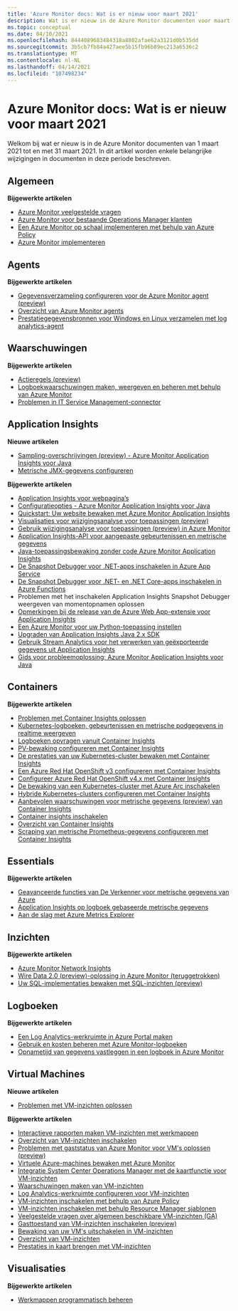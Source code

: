 ```yaml
---
title: 'Azure Monitor docs: Wat is er nieuw voor maart 2021'
description: Wat is er nieuw in de Azure Monitor documenten voor maart 2021.
ms.topic: conceptual
ms.date: 04/10/2021
ms.openlocfilehash: 8444089683484318a8802afae62a3121d0b535dd
ms.sourcegitcommit: 3b5cb7fb84a427aee5b15fb96b89ec213a6536c2
ms.translationtype: MT
ms.contentlocale: nl-NL
ms.lasthandoff: 04/14/2021
ms.locfileid: "107498234"
---
```

# <a name="azure-monitor-docs-whats-new-for-march-2021"></a>Azure Monitor docs: Wat is er nieuw voor maart 2021

Welkom bij wat er nieuw is in de Azure Monitor documenten van 1 maart 2021 tot en met 31 maart 2021. In dit artikel worden enkele belangrijke wijzigingen in documenten in deze periode beschreven.

## <a name="general"></a>Algemeen

**Bijgewerkte artikelen**

- [Azure Monitor veelgestelde vragen](faq.md)
- [Azure Monitor voor bestaande Operations Manager klanten](azure-monitor-operations-manager.md)
- [Een Azure Monitor op schaal implementeren met behulp van Azure Policy](deploy-scale.md)
- [Azure Monitor implementeren](deploy.md)
   
## <a name="agents"></a>Agents

**Bijgewerkte artikelen**

- [Gegevensverzameling configureren voor de Azure Monitor agent (preview)](agents/data-collection-rule-azure-monitor-agent.md)
- [Overzicht van Azure Monitor agents](agents/agents-overview.md)
- [Prestatiegegevensbronnen voor Windows en Linux verzamelen met log analytics-agent](agents/data-sources-performance-counters.md)

## <a name="alerts"></a>Waarschuwingen

**Bijgewerkte artikelen**

- [Actieregels (preview)](alerts/alerts-action-rules.md)
- [Logboekwaarschuwingen maken, weergeven en beheren met behulp van Azure Monitor](alerts/alerts-log.md)
- [Problemen in IT Service Management-connector](alerts/itsmc-troubleshoot-overview.md)

## <a name="application-insights"></a>Application Insights

**Nieuwe artikelen**

- [Sampling-overschrijvingen (preview) - Azure Monitor Application Insights voor Java](app/java-standalone-sampling-overrides.md)
- [Metrische JMX-gegevens configureren](app/java-jmx-metrics-configuration.md)

**Bijgewerkte artikelen**

- [Application Insights voor webpagina’s](app/javascript.md)
- [Configuratieopties - Azure Monitor Application Insights voor Java](app/java-standalone-config.md)
- [Quickstart: Uw website bewaken met Azure Monitor Application Insights](app/website-monitoring.md)
- [Visualisaties voor wijzigingsanalyse voor toepassingen (preview)](app/change-analysis-visualizations.md)
- [Gebruik wijzigingsanalyse voor toepassingen (preview) in Azure Monitor](app/change-analysis.md)
- [Application Insights-API voor aangepaste gebeurtenissen en metrische gegevens](app/api-custom-events-metrics.md)
- [Java-toepassingsbewaking zonder code Azure Monitor Application Insights](app/java-in-process-agent.md)
- [De Snapshot Debugger voor .NET-apps inschakelen in Azure App Service](app/snapshot-debugger-appservice.md)
- [De Snapshot Debugger voor .NET- en .NET Core-apps inschakelen in Azure Functions](app/snapshot-debugger-function-app.md)
- [<a id=troubleshooting></a> Problemen met het inschakelen Application Insights Snapshot Debugger weergeven van momentopnamen oplossen](app/snapshot-debugger-troubleshoot.md)
- [Opmerkingen bij de release van de Azure Web App-extensie voor Application Insights](app/web-app-extension-release-notes.md)
- [Een Azure Monitor voor uw Python-toepassing instellen](app/opencensus-python.md)
- [Upgraden van Application Insights Java 2.x SDK](app/java-standalone-upgrade-from-2x.md)
- [Gebruik Stream Analytics voor het verwerken van geëxporteerde gegevens uit Application Insights](app/export-stream-analytics.md)
- [Gids voor probleemoplossing: Azure Monitor Application Insights voor Java](app/java-standalone-troubleshoot.md)

## <a name="containers"></a>Containers

**Bijgewerkte artikelen**

- [Problemen met Container Insights oplossen](containers/container-insights-troubleshoot.md)
- [Kubernetes-logboeken, gebeurtenissen en metrische podgegevens in realtime weergeven](containers/container-insights-livedata-overview.md)
- [Logboeken opvragen vanuit Container Insights](containers/container-insights-log-search.md)
- [PV-bewaking configureren met Container Insights](containers/container-insights-persistent-volumes.md)
- [De prestaties van uw Kubernetes-cluster bewaken met Container Insights](containers/container-insights-analyze.md)
- [Een Azure Red Hat OpenShift v3 configureren met Container Insights](containers/container-insights-azure-redhat-setup.md)
- [Configureer Azure Red Hat OpenShift v4.x met Container Insights](containers/container-insights-azure-redhat4-setup.md)
- [De bewaking van een Kubernetes-cluster met Azure Arc inschakelen](containers/container-insights-enable-arc-enabled-clusters.md)
- [Hybride Kubernetes-clusters configureren met Container Insights](containers/container-insights-hybrid-setup.md)
- [Aanbevolen waarschuwingen voor metrische gegevens (preview) van Container Insights](containers/container-insights-metric-alerts.md)
- [Container insights inschakelen](containers/container-insights-onboard.md)
- [Overzicht van Container Insights](containers/container-insights-overview.md)
- [Scraping van metrische Prometheus-gegevens configureren met Container Insights](containers/container-insights-prometheus-integration.md)

## <a name="essentials"></a>Essentials

**Bijgewerkte artikelen**

- [Geavanceerde functies van De Verkenner voor metrische gegevens van Azure](essentials/metrics-charts.md)
- [Application Insights op logboek gebaseerde metrische gegevens](essentials/app-insights-metrics.md)
- [Aan de slag met Azure Metrics Explorer](essentials/metrics-getting-started.md)


## <a name="insights"></a>Inzichten

**Bijgewerkte artikelen**

- [Azure Monitor Network Insights](insights/network-insights-overview.md)
- [Wire Data 2.0 (preview)-oplossing in Azure Monitor (teruggetrokken)](insights/wire-data.md)
- [Uw SQL-implementaties bewaken met SQL-inzichten (preview)](insights/sql-insights-overview.md)

## <a name="logs"></a>Logboeken

**Bijgewerkte artikelen**

- [Een Log Analytics-werkruimte in Azure Portal maken](logs/quick-create-workspace.md)
- [Gebruik en kosten beheren met Azure Monitor-logboeken](logs/manage-cost-storage.md)
- [Opnametijd van gegevens vastleggen in een logboek in Azure Monitor](logs/data-ingestion-time.md)

## <a name="virtual-machines"></a>Virtual Machines

**Nieuwe artikelen**

- [Problemen met VM-inzichten oplossen](vm/vminsights-troubleshoot.md)

**Bijgewerkte artikelen**

- [Interactieve rapporten maken VM-inzichten met werkmappen](vm/vminsights-workbooks.md)
- [Overzicht van VM-inzichten inschakelen](vm/vminsights-enable-overview.md)
- [Problemen met gaststatus van Azure Monitor voor VM's oplossen (preview)](vm/vminsights-health-troubleshoot.md)
- [Virtuele Azure-machines bewaken met Azure Monitor](vm/monitor-vm-azure.md)
- [Integratie System Center Operations Manager met de kaartfunctie voor VM-inzichten](vm/service-map-scom.md)
- [Waarschuwingen maken van VM-inzichten](vm/vminsights-alerts.md)
- [Log Analytics-werkruimte configureren voor VM-inzichten](vm/vminsights-configure-workspace.md)
- [VM-inzichten inschakelen met behulp van Azure Policy](vm/vminsights-enable-policy.md)
- [VM-inzichten inschakelen met behulp Resource Manager sjablonen](vm/vminsights-enable-resource-manager.md)
- [Veelgestelde vragen over algemeen beschikbare VM-inzichten (GA)](vm/vminsights-ga-release-faq.md)
- [Gasttoestand van VM-inzichten inschakelen (preview)](vm/vminsights-health-enable.md)
- [Bewaking van uw VM's uitschakelen in VM-inzichten](vm/vminsights-optout.md)
- [Overzicht van VM-inzichten](vm/vminsights-overview.md)
- [Prestaties in kaart brengen met VM-inzichten](vm/vminsights-performance.md)

## <a name="visualizations"></a>Visualisaties

**Bijgewerkte artikelen**

- [Werkmappen programmatisch beheren](visualize/workbooks-automate.md)


